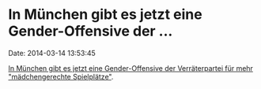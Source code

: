 In München gibt es jetzt eine Gender-Offensive der \...
=======================================================

Date: 2014-03-14 13:53:45

[In München gibt es jetzt eine Gender-Offensive der Verräterpartei für
mehr \"mädchengerechte
Spielplätze\"](https://www.youtube.com/watch?v=7YQhe7eDQRk).
